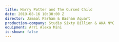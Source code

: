 ```yaml
---
title: Harry Potter and The Cursed Child
date: 2019-08-16 10:30:00 Z
director: Jamaal Parham & Bashan Aquart
production-company: Studio Sixty Billion & AKA NYC
equipment: Arri Alexa Mini
is-shown: false
---
```


